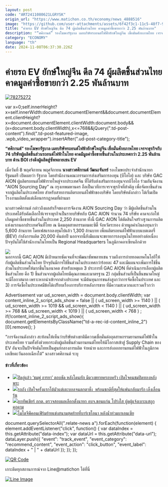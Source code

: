 ```yaml
---
layout: post
code: "ART2411080621LGRYSK"
origin_url: "https://www.matichon.co.th/economy/news_4888516"
image: "https://github.com/user-attachments/assets/6f42f3c1-11c5-48f7-942a-58017a3c9707"
title: "ค่ายรถ EV ยักษ์ใหญ่จีน ดีล 74 ผู้ผลิตชิ้นส่วนไทย คาดมูลค่าซื้อขายกว่า 2.25 พันล้านบาท"
description: "“ศศิกานต์” รองโฆษกรัฐบาล เผยบริษัทรถยนต์ไฟฟ้ายักษ์ใหญ่จีน เชื่อมั่นศักยภาพไทย เจรจาธุรกิจกับ 74 บริษัทผู้ผลิตชิ้นส่วนรถยนต์ไฟฟ้าในไทย"
category: "ECONOMY"
language: "th"
date: 2024-11-08T06:37:30.226Z
---
```


# ค่ายรถ EV ยักษ์ใหญ่จีน ดีล 74 ผู้ผลิตชิ้นส่วนไทย คาดมูลค่าซื้อขายกว่า 2.25 พันล้านบาท

[![](https://www.matichon.co.th/wp-content/uploads/2024/11/78275272.jpg "78275272")](https://www.matichon.co.th/wp-content/uploads/2024/11/78275272.jpg)

var x=0;self.innerHeight?x=self.innerWidth:document.documentElement&&document.documentElement.clientHeight?x=document.documentElement.clientWidth:document.body&&(x=document.body.clientWidth),x<=768&&jQuery(".td-post-content").find(".td-post-featured-image, .wpb\_video\_wrapper").insertAfter(".ud-post-category-title");

**“ศศิกานต์” รองโฆษกรัฐบาล เผยบริษัทรถยนต์ไฟฟ้ายักษ์ใหญ่จีน เชื่อมั่นศักยภาพไทย เจรจาธุรกิจกับ 74 บริษัทผู้ผลิตชิ้นส่วนรถยนต์ไฟฟ้าในไทย คาดมีมูลค่าซื้อขายชิ้นส่วนในประเทศกว่า 2.25 พันล้านบาท ด้าน BOI เร่งดึงผู้ผลิตสู่ซัพพลายเชน EV**

เมื่อวันที่ 8 พฤศจิกายน พฤศจิกายน **นางสาวศศิกานต์ วัฒนะจันทร์** รองโฆษกประจำสำนักนายกรัฐมนตรี เปิดเผยว่า รัฐบาล โดยสำนักงานคณะกรรมการส่งเสริมการลงทุน (บีโอไอ) และ บริษัท GAC AION ผู้ผลิตรถยนต์ไฟฟ้ารายใหญ่จากประเทศจีน ที่ได้รับส่งเสริมการลงทุนจากบีโอไอ ร่วมกันจัดงาน “AION Sourcing Day” ณ กรุงเทพมหานคร ถือเป็นเวทีการเจรจาธุรกิจที่สำคัญ เพื่อจัดหาชิ้นส่วนจากผู้ผลิตในประเทศไทย สำหรับสายการผลิตรถยนต์ไฟฟ้าของบริษัท โดยบริษัทดังกล่าว ได้เริ่มเปิดโรงงานผลิตตั้งแต่เดือนกรกฎาคมที่ผ่านมา

นางสาวศศิกานต์ กล่าวถึงผลสำเร็จของการจัดงาน AION Sourcing Day ว่า มีผู้ผลิตชิ้นส่วนในประเทศได้รับคัดเลือกให้เจรจาธุรกิจเป็นรายบริษัทกับ GAC AION จำนวน 74 บริษัท คาดจะก่อให้เกิดมูลค่าซื้อขายชิ้นส่วนในประเทศ 2,250 ล้านบาท ทั้งนี้ GAC AION ได้ตัดสินใจสร้างฐานการผลิตแห่งแรกนอกประเทศจีนที่ไทย ณ นิคมอุตสาหกรรมอมตะซิตี้ จังหวัดระยอง ด้วยมูลค่าเงินลงทุนกว่า 5,600 ล้านบาท โดยเฟสแรกลงทุนไปแล้ว 1,300 ล้านบาท เพื่อผลิตรถยนต์ไฟฟ้าแบบแบตเตอรี่ (BEV) กำลังการผลิต 20,000 คันต่อปี นอกจากนี้ยังมีแผนจะขยายการลงทุนในไทยอย่างต่อเนื่อง ปัจจุบันได้ใช้สำนักงานในไทยเป็น Regional Headquarters ในภูมิภาคอาเซียนอีกด้วย

![](https://www.matichon.co.th/wp-content/uploads/2024/11/IMG_90007_20241108115238000000-scaled.jpg)  
นอกจากนี้ GAC AION มีเป้าหมายชัดเจนที่จะพัฒนาซัพพลายเชน รวมถึงการถ่ายทอดเทคโนโลยีให้กับผู้ผลิตชิ้นส่วนในไทย ปัจจุบันมีการใช้ชิ้นส่วนในประเทศกว่าร้อยละ 47 และมีแผนจะเพิ่มการใช้ชิ้นส่วนในประเทศให้มากขึ้นในอนาคต สำหรับเหตุผล 3 ประการที่ GAC AION ที่ดำเนินการเลือกผู้ผลิตชิ้นส่วนไทย คือ 1) ชิ้นส่วนจากผู้ผลิตไทยมีคุณภาพและมาตรฐาน 2) กลุ่มชิ้นส่วนที่เป็นชิ้นขนาดใหญ่จะมีโอกาสมาก เพราะหากนำเข้าจากต่างประเทศ จะมีต้นทุนการขนส่งสูงกว่าการจัดซื้อในประเทศ และ 3) การจัดซื้อในประเทศมีข้อได้เปรียบเรื่องการบริการหลังการขาย ที่มีความสะดวกและรวดเร็วกว่า

Advertisement var ud\_screen\_width = document.body.clientWidth; var content\_inline\_2\_script\_ads\_show = false || ( ud\_screen\_width >= 1140 ) || ( ud\_screen\_width >= 1019 && ud\_screen\_width < 1140 ) || ( ud\_screen\_width >= 768 && ud\_screen\_width < 1019 ) || ( ud\_screen\_width < 768 ) ; if(!content\_inline\_2\_script\_ads\_show){ document.getElementsByClassName("td-a-rec-id-content\_inline\_2")\[0\].remove(); }

“การจัดงานดังกล่าว สะท้อนให้เห็นว่าบริษัทต่างชาติมีความเชื่อมั่นต่ออุตสาหกรรมยานยนต์ไฟฟ้าในประเทศไทย รวมทั้งยังช่วยยกระดับผู้ผลิตชิ้นส่วนยานยนต์ไทยให้มีโอกาสเข้าสู่ Supply Chain ของ EV อันจะเป็นปัจจัยดันไทยเป็นศูนย์กลางการผลิต จำหน่าย และการส่งออกยานยนต์ไฟฟ้าในภูมิภาคเอเชียตะวันออกเฉียงใต้” นางสาวศศิกานต์ ระบุ

#### ข่าวที่เกี่ยวข้อง

*   [![](https://www.matichon.co.th/wp-content/uploads/2024/11/chom728.jpg)ปิดอู่แล้ว ‘ชมพู่ อารยา’ ตอบชัด หลังโดนทัก มีดวงขยายครอบครัว เปิดใจคนชมปิดทองหลังพระ](https://www.matichon.co.th/entertainment/thai-entertainment/news_4888596)
*   [![](https://www.matichon.co.th/wp-content/uploads/2024/11/124.jpg)รถถัง เปิดใจครั้งแรกโต้มัวแต่เตะบอลจนตกตาชั่ง  พร้อมชกดีที่สุดให้แฟนกลับมารัก เล็งเลื่อนรุ่น](https://www.matichon.co.th/sport/news_4888617)
*   [![](https://www.matichon.co.th/wp-content/uploads/2024/11/ให้กำลังใจกกต.ขอนแก่น.jpg)ยกทัพเชียร์ กกต. ตรวจสอบผลเลือกตั้งนายก อบจ.ขอนแก่น โปร่งใส ปูดผู้แจ้งเบาะแสถูกคุกคาม](https://www.matichon.co.th/region/news_4888552)
*   [![](https://www.matichon.co.th/wp-content/uploads/2024/11/2024-11-04T093741Z_924632951_RC29YAA471IE_RTRMADP_3_EUROPE-WEATHER-SPAIN-MOTOGP-1.jpg)โมโตจีพีคอนเฟิร์มย้ายแข่งสนามสุดท้ายที่บาร์เซโลนา หลังน้ำท่วมบาเลนเซีย](https://www.matichon.co.th/sport/sport-inter/news_4888322)

document.querySelectorAll(".relate-news a").forEach(function(element) { element.addEventListener("click", function() { var dataIndex = this.getAttribute("data-index"); var dataUrl = this.getAttribute("data-url"); dataLayer.push({ "event": "track\_event", "event\_category": "recommend\_content", "event\_action": "click\_button", "event\_label": dataIndex + " | " + dataUrl }); }); });

[![QR Code](https://www.matichon.co.th/wp-content/uploads/2023/07/wob1371z.jpg)](https://lin.ee/ht0nDxX)

เกาะติดทุกสถานการณ์จาก Line@matichon ได้ที่นี่

[![Line Image](https://www.matichon.co.th/wp-content/uploads/2023/07/th.png)](https://lin.ee/ht0nDxX)